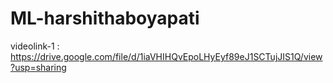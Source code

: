# ML-harshithaboyapati
videolink-1 : https://drive.google.com/file/d/1iaVHIHQvEpoLHyEyf89eJ1SCTujJIS1Q/view?usp=sharing


